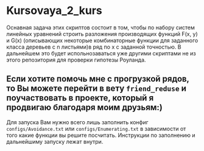 # Kursovaya_2_kurs
Оснавная задача этих скриптов состоит в том, чтобы по набору систем линейных уравнений строить разложения производящих функций F(x, y)
и G(x) (описывающих некоторые комбинаторные функции для заданного класса деревьев с n листьями)в ряд по x с заданной точностью. 
В дальнейшем это будет испольнозаваться уже другими скриптами не из этого репозитория для проверки гипотезы Роуланда.

## Если хотите помочь мне с прогрузкой рядов, то Вы можете перейти в вету `friend_reduse` и поучаствовать в проекте, который я продвигаю благодаря моим друзьям:)

Для запуска Вам нужно всего лишь заполнить конфиг `configs/Avoidance.txt` или `configs/Enumerating.txt` в зависимости от того какие функции вы решите посчитать. Инструкции по заполнению и дальнейшиму запуску лежат внутри.
